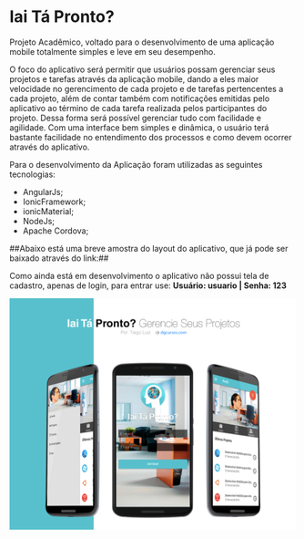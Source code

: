 # Iai Tá Pronto?
Projeto Acadêmico, voltado para o desenvolvimento de uma aplicação mobile totalmente simples e leve em seu desempenho.

O foco do aplicativo será permitir que usuários possam gerenciar seus projetos e tarefas através da aplicação mobile, dando a eles maior velocidade no gerencimento de cada projeto e de tarefas pertencentes a cada projeto, além de contar também com notificações emitidas pelo aplicativo ao término de cada tarefa realizada pelos participantes do projeto. Dessa forma será possível gerenciar tudo com facilidade e agilidade. Com uma interface bem simples e dinâmica, o usuário terá bastante facilidade no entendimento dos processos e como devem ocorrer através do aplicativo.

Para o desenvolvimento da Aplicação foram utilizadas as seguintes tecnologias:

- AngularJs;
- IonicFramework;
- ionicMaterial;
- NodeJs;
- Apache Cordova;

##Abaixo está uma breve amostra do layout do aplicativo, que já pode ser baixado através do link:##

Como ainda está em desenvolvimento o aplicativo não possui tela de cadastro, apenas de login, para entrar use: **Usuário: usuario | Senha: 123**

![alt text](screenshots/screen.jpg "Telas do Sistema")

